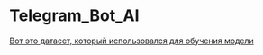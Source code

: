 # Telegram_Bot_AI
[Вот это датасет, который использовался для обучения модели](Telegram_Bot_AI/blob/main/Telegram_BOT_AI/dialogues.txt)
